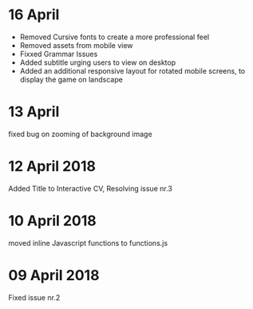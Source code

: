 # 16 April
- Removed Cursive fonts to create a more professional feel
- Removed assets from mobile view
- Fixxed Grammar Issues
- Added subtitle urging users to view on desktop
- Added an additional responsive layout for rotated mobile screens, to display the game on landscape
# 13 April
fixed bug on zooming of background image
# 12 April 2018
Added Title to Interactive CV, Resolving issue nr.3
# 10 April 2018
moved inline Javascript functions to functions.js
# 09 April 2018
Fixed issue nr.2